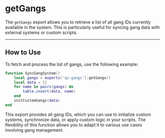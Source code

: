 # getGangs

The `getGangs` export allows you to retrieve a list of all gang IDs currently available in the system. This is particularly useful for syncing gang data with external systems or custom scripts.

***

## How to Use

To fetch and process the list of gangs, use the following example:

```lua
function SyncGangSystem()
    local gangs = exports['qs-gangs']:getGangs()
    local data = {}
    for name in pairs(gangs) do
        table.insert(data, name)
    end
    initCustomGangs(data)
end
```

This export provides all gang IDs, which you can use to initialize custom systems, synchronize data, or apply custom logic in your scripts. The flexibility of this function allows you to adapt it to various use cases involving gang management.
